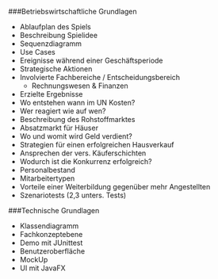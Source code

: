 ###Betriebswirtschaftliche Grundlagen
*	Ablaufplan des Spiels
  * Beschreibung Spielidee
  * Sequenzdiagramm
  * Use Cases
*	Ereignisse während einer Geschäftsperiode
  *	Strategische Aktionen
  *	Involvierte Fachbereiche / Entscheidungsbereich
    * Rechnungswesen & Finanzen
  * Erzielte Ergebnisse
*	Wo entstehen wann im UN Kosten?
*	Wer reagiert wie auf wen?
 * Beschreibung des Rohstoffmarktes 	
 *	Absatzmarkt für Häuser
* Wo und womit wird Geld verdient?
 * Strategien für einen erfolgreichen Hausverkauf
 * Ansprechen der vers. Käuferschichten 
* Wodurch ist die Konkurrenz erfolgreich?
* Personalbestand
 * Mitarbeitertypen 
 * Vorteile einer Weiterbildung gegenüber mehr Angestellten
 * Szenariotests (2,3 unters. Tests)
 
###Technische Grundlagen
*	Klassendiagramm
*	Fachkonzeptebene
  * Demo mit JUnittest
*	Benutzeroberfläche
  * MockUp
  * UI mit JavaFX
